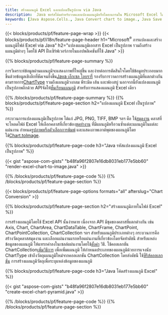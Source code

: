 ```yaml
---
title: สร้างแผนภูมิ Excel และแปลงเป็นรูปภาพ via Java
description:  Java ซอร์สโค้ดสำหรับวาดและแปลงแผนภูมิหรือไดอะแกรมใน Microsoft Excel โดยใช้ Java Library
keywords: [Java Aspose.Cells., Java Convert chart to image., Java Save chart to image., Java chart to image., create charts in Java., insert charts in Java., manage charts in Java]
---
```

{{< blocks/products/pf/feature-page-wrap >}}
{{< blocks/products/pf/i18n/feature-page-header h1="Microsoft<sup>&reg;</sup> การแปลงและสร้างแผนภูมิไฟล์ Excel via Java" h2="แปลงแผนภูมิเอกสาร Excel เป็นรูปภาพ รวมถึงสร้างแผนภูมิต่างๆ โดยใช้ API ฝั่งเซิร์ฟเวอร์ภายในแอปพลิเคชันที่ใช้ Java" >}}


{{% blocks/products/pf/feature-page-summary %}}

 การวิเคราะห์ข้อมูลผ่านแผนภูมิจะแสดงภาพที่ใหญ่ขึ้น และง่ายต่อการตัดสินใจโดยใช้ข้อมูลประกอบมากขึ้นด้วยข้อมูลเชิงลึกที่ชัดเจนยิ่งขึ้น[Java เอ็กเซล ไลบรารี่](/cells/th/java/) รองรับการวาดการสร้างแผนภูมิที่แตกต่างกันตามรายการ[ChartType](https://reference.aspose.com/cells/java/com.aspose.cells/ChartType) รวมถึงแผนภูมิวงกลม พีระมิด เส้น และฟองสบู่ นอกจากนี้ยังแปลงแผนภูมิเป็นรูปภาพอีกด้วย APIจัดให้[ชั้นเรียนแผนภูมิ](https://reference.aspose.com/cells/java/com.aspose.cells/Chart) สำหรับการแสดงแผนภูมิ Excel เดียว

{{% /blocks/products/pf/feature-page-summary %}}
{{% blocks/products/pf/feature-page-section h2="แปลงแผนภูมิ Excel เป็นรูปภาพ" %}}

 กระบวนการแปลงแผนภูมิเป็นรูปภาพ ได้แก่ JPG, PNG, TIFF, BMP ฯลฯ คือ ใช้[สมุดงาน](https://reference.aspose.com/java/cells/com.aspose.cells/workbook) คลาสที่จะโหลดไฟล์ Excel ให้เลือกคลาสที่เกี่ยวข้อง[ชุดทำงาน](https://reference.aspose.com/cells/java/com.aspose.cells/worksheet) ที่มีแผนภูมิหรือวนซ้ำแต่ละแผนภูมิในแต่ละแผ่นงาน กำหนด[รูปภาพหรือตัวเลือกการพิมพ์](https://reference.aspose.com/cells/java/com.aspose.cells/ImageOrPrintOptions) และแสดงภาพเอาต์พุตของแผนภูมิโดยใช้[Chart.toImage](https://reference.aspose.com/cells/java/com.aspose.cells/chart#toImage(java.io.OutputStream,%20com.aspose.cells.ImageOrPrintOptions)).


{{% blocks/products/pf/feature-page-code h3="Java รหัสแปลงแผนภูมิ Excel เป็นรูปภาพ" %}}

{{< gist "aspose-com-gists" "b48fa96f2807e16db8031eb177e5bb60" "render-excel-chart-to-image.java" >}}

{{% /blocks/products/pf/feature-page-code %}}
{{% /blocks/products/pf/feature-page-section %}}

{{< blocks/products/pf/feature-page-options formats="all" afterslug="Chart Conversion" >}}


{{% blocks/products/pf/feature-page-section h2="สร้างแผนภูมิภายในไฟล์ Excel" %}}

การสร้างแผนภูมิโดยใช้ Excel API นั้นง่ายดาย เนื่องจาก API มีชุดของคลาสที่แตกต่างกัน เช่น Axis, Chart, ChartArea, ChartDataTable, ChartFrame, ChartPoint, ChartPointCollection, ChartCollection ฯลฯ สำหรับแผนภูมิประเภทต่างๆ กระบวนการคือ สร้างวัตถุคลาสสมุดงาน และเลือกแผ่นงานแรกหรือแผ่นงานที่เกี่ยวข้องโดยจัดทำดัชนี สำหรับแหล่งข้อมูลของแผนภูมิ ให้แทรกค่าลงในเซลล์แผ่นงานโดยใช้[ตั้งค่า](https://reference.aspose.com/cells/java/com.aspose.cells/cell#Value) วิธี. ใช้คอลเลกชัน ChartCollection[เพิ่มวิธีการ](https://reference.aspose.com/cells/java/com.aspose.cells/chartcollection#add(int,%20int,%20int,%20int,%20int) ) เพื่อเพิ่มแผนภูมิ ให้กำหนดประเภทของแผนภูมิด้วยการแจงนับ ChartType เข้าถึงวัตถุแผนภูมิใหม่จากคอลเลกชัน ChartCollection โดยส่งดัชนี ใช้[ซีรีส์คอลเลกชัน](https://reference.aspose.com/cells/java/com.aspose.cells/SeriesCollection) การสร้างแผนภูมิวัตถุเพื่อระบุแหล่งข้อมูลของแผนภูมิ

{{% blocks/products/pf/feature-page-code h3="Java โค้ดสร้างแผนภูมิ Excel" %}}

{{< gist "aspose-com-gists" "b48fa96f2807e16db8031eb177e5bb60" "create-excel-chart-pyramid.java" >}}

{{% /blocks/products/pf/feature-page-code %}}
{{% /blocks/products/pf/feature-page-section %}}
